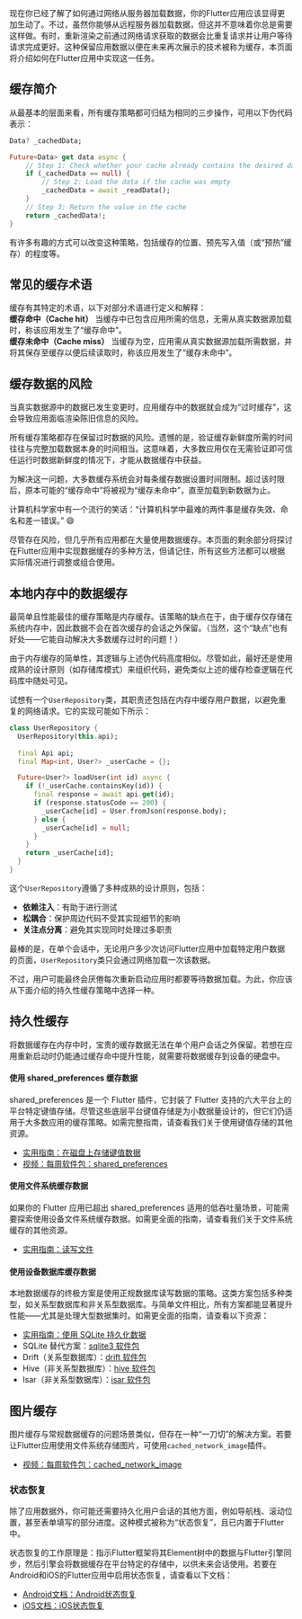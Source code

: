 现在你已经了解了如何通过网络从服务器加载数据，你的Flutter应用应该显得更加生动了。不过，虽然你能够从远程服务器加载数据，但这并不意味着你总是需要这样做。有时，重新渲染之前通过网络请求获取的数据会比重复请求并让用户等待请求完成更好。这种保留应用数据以便在未来再次展示的技术被称为缓存，本页面将介绍如何在Flutter应用中实现这一任务。

## 缓存简介
从最基本的层面来看，所有缓存策略都可归结为相同的三步操作，可用以下伪代码表示：
```dart
Data? _cachedData;

Future<Data> get data async {
    // Step 1: Check whether your cache already contains the desired data
    if (_cachedData == null) {
        // Step 2: Load the data if the cache was empty
        _cachedData = await _readData();
    }
    // Step 3: Return the value in the cache
    return _cachedData!;
}
```
有许多有趣的方式可以改变这种策略，包括缓存的位置、预先写入值（或“预热”缓存）的程度等。

## 常见的缓存术语  
缓存有其特定的术语，以下对部分术语进行定义和解释：  
**缓存命中（Cache hit）**
当缓存中已包含应用所需的信息，无需从真实数据源加载时，称该应用发生了“缓存命中”。  
**缓存未命中（Cache miss）**
当缓存为空，应用需从真实数据源加载所需数据，并将其保存至缓存以便后续读取时，称该应用发生了“缓存未命中”。

## 缓存数据的风险  
当真实数据源中的数据已发生变更时，应用缓存中的数据就会成为“过时缓存”，这会导致应用面临渲染陈旧信息的风险。  

所有缓存策略都存在保留过时数据的风险。遗憾的是，验证缓存新鲜度所需的时间往往与完整加载数据本身的时间相当。这意味着，大多数应用仅在无需验证即可信任运行时数据新鲜度的情况下，才能从数据缓存中获益。  

为解决这一问题，大多数缓存系统会对每条缓存数据设置时间限制。超过该时限后，原本可能的“缓存命中”将被视为“缓存未命中”，直至加载到新数据为止。  

计算机科学家中有一个流行的笑话：“计算机科学中最难的两件事是缓存失效、命名和差一错误。” 😄  

尽管存在风险，但几乎所有应用都在大量使用数据缓存。本页面的剩余部分将探讨在Flutter应用中实现数据缓存的多种方法，但请记住，所有这些方法都可以根据实际情况进行调整或组合使用。

## 本地内存中的数据缓存  
最简单且性能最佳的缓存策略是内存缓存。该策略的缺点在于，由于缓存仅存储在系统内存中，因此数据不会在首次缓存的会话之外保留。（当然，这个“缺点”也有好处——它能自动解决大多数缓存过时的问题！）  

由于内存缓存的简单性，其逻辑与上述伪代码高度相似。尽管如此，最好还是使用成熟的设计原则（如存储库模式）来组织代码，避免类似上述的缓存检查逻辑在代码库中随处可见。  

试想有一个`UserRepository`类，其职责还包括在内存中缓存用户数据，以避免重复的网络请求。它的实现可能如下所示：
```dart
class UserRepository {
  UserRepository(this.api);
  
  final Api api;
  final Map<int, User?> _userCache = {};

  Future<User?> loadUser(int id) async {
    if (!_userCache.containsKey(id)) {
      final response = await api.get(id);
      if (response.statusCode == 200) {
        _userCache[id] = User.fromJson(response.body);
      } else {
        _userCache[id] = null;
      }
    }
    return _userCache[id];
  }
}
```

这个`UserRepository`遵循了多种成熟的设计原则，包括：  

- **依赖注入**：有助于进行测试  
- **松耦合**：保护周边代码不受其实现细节的影响  
- **关注点分离**：避免其实现同时处理过多职责  

最棒的是，在单个会话中，无论用户多少次访问Flutter应用中加载特定用户数据的页面，`UserRepository`类只会通过网络加载一次该数据。  

不过，用户可能最终会厌倦每次重新启动应用时都要等待数据加载。为此，你应该从下面介绍的持久性缓存策略中选择一种。

## 持久性缓存  
将数据缓存在内存中时，宝贵的缓存数据无法在单个用户会话之外保留。若想在应用重新启动时仍能通过缓存命中提升性能，就需要将数据缓存到设备的硬盘中。

#### 使用 shared_preferences 缓存数据  
shared_preferences 是一个 Flutter 插件，它封装了 Flutter 支持的六大平台上的平台特定键值存储。尽管这些底层平台键值存储是为小数据量设计的，但它们仍适用于大多数应用的缓存策略。如需完整指南，请查看我们关于使用键值存储的其他资源。  

- [实用指南：在磁盘上存储键值数据](https://flutter.dev/docs/cookbook/persistence/key-value)  
- [视频：每周软件包：shared_preferences](https://www.youtube.com/watch?v=sa_U0jffQII&ab_channel=Flutter)  


#### 使用文件系统缓存数据  
如果你的 Flutter 应用已超出 shared_preferences 适用的低吞吐量场景，可能需要探索使用设备文件系统缓存数据。如需更全面的指南，请查看我们关于文件系统缓存的其他资源。  

- [实用指南：读写文件](https://docs.flutter.cn/cookbook/persistence/reading-writing-files)  


#### 使用设备数据库缓存数据  
本地数据缓存的终极方案是使用正规数据库读写数据的策略。这类方案包括多种类型，如关系型数据库和非关系型数据库。与简单文件相比，所有方案都能显著提升性能——尤其是处理大型数据集时。如需更全面的指南，请查看以下资源：  

- [实用指南：使用 SQLite 持久化数据](https://flutter.dev/docs/cookbook/persistence/sqlite)  
- SQLite 替代方案：[sqlite3 软件包](https://pub.dev/packages/sqlite3)  
- Drift（关系型数据库）：[drift 软件包](https://pub.dev/packages/drift)  
- Hive（非关系型数据库）：[hive 软件包](https://pub.dev/packages/hive)  
- Isar（非关系型数据库）：[isar 软件包](https://pub.dev/packages/isar)  


## 图片缓存
图片缓存与常规数据缓存的问题场景类似，但存在一种“一刀切”的解决方案。若要让Flutter应用使用文件系统存储图片，可使用`cached_network_image`插件。  

- [视频：每周软件包：cached_network_image](https://www.youtube.com/watch?v=fnHr_rsQwDA&ab_channel=Flutter)  


### 状态恢复  
除了应用数据外，你可能还需要持久化用户会话的其他方面，例如导航栈、滚动位置，甚至表单填写的部分进度。这种模式被称为“状态恢复”，且已内置于Flutter中。  

状态恢复的工作原理是：指示Flutter框架将其Element树中的数据与Flutter引擎同步，然后引擎会将数据缓存在平台特定的存储中，以供未来会话使用。若要在Android和iOS的Flutter应用中启用状态恢复，请查看以下文档：  

- [Android文档：Android状态恢复](https://docs.flutter.cn/platform-integration/android/restore-state-android)  
- [iOS文档：iOS状态恢复](https://docs.flutter.cn/platform-integration/ios/restore-state-ios)